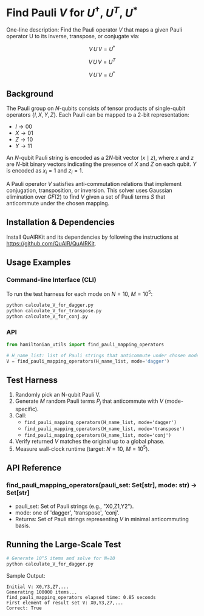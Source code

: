 # Find Pauli $V$ for $U^\dagger$, $U^T$, $U^\ast$

One-line description: Find the Pauli operator $V$ that maps a given Pauli operator U to its inverse, transpose, or conjugate via:

$$V\,U\,V = U^\dagger$$

$$V\,U\,V = U^T$$

$$V\,U\,V = U^\ast$$

## Background

The Pauli group on $N$-qubits consists of tensor products of single-qubit operators $\{I, X, Y, Z\}$. Each Pauli can be mapped to a 2-bit representation:
- $I \to 00$
- $X \to 01$
- $Z \to 10$
- $Y \to 11$

An $N$-qubit Pauli string is encoded as a $2N$-bit vector $(x \mid z)$, where $x$ and $z$ are $N$-bit binary vectors indicating the presence of $X$ and $Z$ on each qubit. $Y$ is encoded as $x_i = 1$ and $z_i = 1$.

A Pauli operator $V$ satisfies anti-commutation relations that implement conjugation, transposition, or inversion.  This solver uses Gaussian elimination over $GF(2)$ to find $V$ given a set of Pauli terms $S$ that anticommute under the chosen mapping.

## Installation & Dependencies

Install QuAIRKit and its dependencies by following the instructions at https://github.com/QuAIR/QuAIRKit.

## Usage Examples

### Command-line Interface (CLI)

To run the test harness for each mode on $N=10$, $M=10^5$:

```bash
python calculate_V_for_dagger.py
python calculate_V_for_transpose.py
python calculate_V_for_conj.py
```

### API

```python
from hamiltonian_utils import find_pauli_mapping_operators

# H_name_list: list of Pauli strings that anticommute under chosen mode
V = find_pauli_mapping_operators(H_name_list, mode='dagger')
```

## Test Harness

1. Randomly pick an N-qubit Pauli V.
2. Generate $M$ random Pauli terms $P_j$ that anticommute with $V$ (mode-specific).
3. Call:
   - `find_pauli_mapping_operators(H_name_list, mode='dagger')`
   - `find_pauli_mapping_operators(H_name_list, mode='transpose')`
   - `find_pauli_mapping_operators(H_name_list, mode='conj')`
4. Verify returned $V$ matches the original up to a global phase.
5. Measure wall-clock runtime (target: $N=10$, $M=10^5$).

## API Reference

### find_pauli_mapping_operators(pauli_set: Set[str], mode: str) → Set[str]
- pauli_set: Set of Pauli strings (e.g., "X0,Z1,Y2").
- mode: one of 'dagger', 'transpose', 'conj'.
- Returns: Set of Pauli strings representing $V$ in minimal anticommuting basis.

## Running the Large-Scale Test

```bash
# Generate 10^5 items and solve for N=10
python calculate_V_for_dagger.py
```

Sample Output:
```
Initial V: X0,Y3,Z7,...
Generating 100000 items...
find_pauli_mapping_operators elapsed time: 0.85 seconds
First element of result set V: X0,Y3,Z7,...
Correct: True
```
